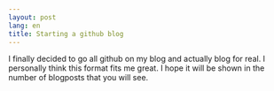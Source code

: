 ```yaml
---
layout: post
lang: en
title: Starting a github blog
---
```



I finally decided to go all github on my blog and actually blog for real. I personally think this format fits me great. I hope it will be shown in the number of blogposts that you will see.
